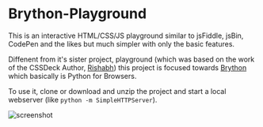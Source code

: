 Brython-Playground
==========

This is an interactive HTML/CSS/JS playground similar to jsFiddle, jsBin, CodePen and the likes but much simpler with only the basic features.

Diffenent from it's sister project, playground (which was based on the work of the CSSDeck Author, [Rishabh](http://codetheory.in/about/)) this project is focused towards [Brython](http://brython.info/) which basically is Python for Browsers.


To use it, clone or download and unzip the project and start a local webserver (like `python -m SimpleHTTPServer`).

![screenshot](http://content.screencast.com/users/dirkk1/folders/Jing/media/43522deb-a6fc-448e-a954-4fe0beda9c70/00000250.png)